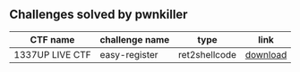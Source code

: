 ## Challenges solved by pwnkiller

|CTF name|challenge name|type|link|
|-|-|-|-|
|1337UP LIVE CTF|easy-register|ret2shellcode|[download](https://github.com/jopraveen/pwnkiller/raw/main/challenges/1337UP%20LIVE%20CTF/easy_register)|
